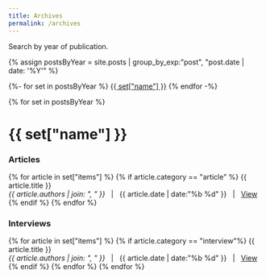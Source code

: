 ```yaml
---
title: Archives
permalink: /archives
---
```


Search by year of publication.

{% assign postsByYear = site.posts | group_by_exp:"post", "post.date | date: '%Y'" %}
<div class="tags-list">
{%- for set in postsByYear %}
<a class="button" href="#{{tag[0]}}">{{ set["name"] }}</a>
{% endfor -%}
</div>


{% for set in postsByYear %}
# {{ set["name"] }}
### Articles
  {% for article in set["items"] %}
  {% if article.category == "article" %}
  <span class="article-item-title">{{ article.title }}</span> 
  <br>
  _{{ article.authors | join: ", " }}_ &nbsp;&nbsp;\|&nbsp;&nbsp; {{ article.date | date:"%b %d" }} &nbsp;&nbsp;\|&nbsp;&nbsp; <a href="{{ article.url }}" class="button">View</a>
  {% endif %}
  {% endfor %}
### Interviews
  {% for article in set["items"] %}
  {% if article.category == "interview"%}
  <span class="article-item-title">{{ article.title }}</span> 
  <br>
  _{{ article.authors | join: ", " }}_ &nbsp;&nbsp;\|&nbsp;&nbsp; {{ article.date | date:"%b %d" }} &nbsp;&nbsp;\|&nbsp;&nbsp; <a href="{{ article.url }}" class="button">View</a>
  {% endif %}
  {% endfor %}
{% endfor %}
